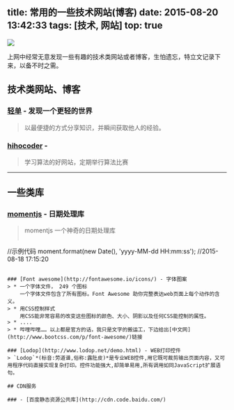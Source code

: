 title: 常用的一些技术网站(博客)
date: 2015-08-20 13:42:33
tags: [技术, 网站]
top: true
---

![](/upload/tank.jpg)

上网中经常无意发现一些有趣的技术类网站或者博客，生怕遗忘，特立文记录下来，以备不时之需。

<!--more-->

## <i class="icon-coffee"></i> 技术类网站、博客

### [轻单](https://qdan.me/) - 发现一个更轻的世界
> 以最便捷的方式分享知识，并瞬间获取他人的经验。

### [hihocoder](http://hihocoder.com/hiho) - 
> 学习算法的好网站，定期举行算法比赛

---

## <i class="icon-inbox"></i> 一些类库

### [momentjs](http://momentjs.cn/) - 日期处理库
> momentjs 一个神奇的日期处理库
> ```js
//示例代码
moment.format(new Date(), 'yyyy-MM-dd HH:mm:ss'); //2015-08-18 17:15:20
```

### [Font awesome](http://fontawesome.io/icons/) - 字体图案
> * 一个字体文件， 249 个图标
    一个字体文件包含了所有图标。Font Awesome 助你完整表达web页面上每个动作的含义。
> * 用CSS控制样式
    用CSS能非常容易的改变这些图标的颜色、大小、阴影以及任何CSS能控制的属性。
> * ....
> * 哔哩哔哩…… 以上都是官方的话，我只是文字的搬运工，下边给出[中文网](http://www.bootcss.com/p/font-awesome/)链接

### [Lodop](http://www.lodop.net/demo.html) - WEB打印控件
> `Lodop`*(标音:劳道谱,俗称:露肚皮)*是专业WEB控件,用它既可裁剪输出页面内容，又可用程序代码直接实现复杂打印。控件功能强大,却简单易用,所有调用如同JavaScript扩展语句。

## CDN服务

### - [百度静态资源公共库](http://cdn.code.baidu.com/)